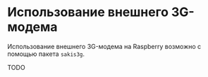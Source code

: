 Использование внешнего 3G-модема
===

Использование внешнего 3G-модема на Raspberry возможно с помощью пакета `sakis3g`.

TODO
